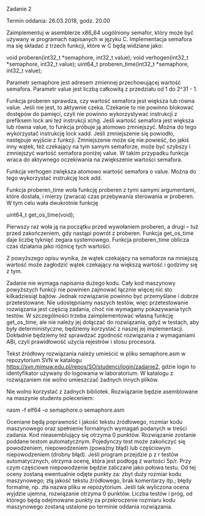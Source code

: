 Zadanie 2

Termin oddania: 26.03.2018, godz. 20.00

Zaimplementuj w asemblerze x86_64 uogólniony semafor, który może być używany
w programach napisanych w języku C. Implementacja semafora ma się składać
z trzech funkcji, które w C będą widziane jako:

void proberen(int32_t *semaphore, int32_t value);
void verhogen(int32_t *semaphore, int32_t value);
uint64_t proberen_time(int32_t *semaphore, int32_t value);

Parametr semaphore jest adresem zmiennej przechowującej wartość semafora.
Parametr value jest liczbą całkowitą z przedziału od 1 do 2^31 - 1.

Funkcja proberen sprawdza, czy wartość semafora jest większa lub równa value.
Jeśli nie jest, to aktywnie czeka. Czekanie to nie powinno blokować dostępów
do pamięci, czyli nie powinno wykorzystywać instrukcji z prefiksem lock ani też
instrukcji xchg. Jeśli wartość semafora jest większa lub równa value, to funkcja
próbuje ją atomowo zmniejszyć. Można do tego wykorzystać instrukcję lock xadd.
Jeśli zmniejszenie się powiodło, następuje wyjście z funkcji. Zmniejszenie może
się nie powieść, bo jakiś inny wątek, też czekający na tym samym semaforze, może
być szybszy i zmniejszyć wartość semafora poniżej value. W takim przypadku
funkcja wraca do aktywnego oczekiwania na zwiększenie wartości semafora.

Funkcja verhogen zwiększa atomowo wartość semafora o value. Można do tego
wykorzystać instrukcję lock add.

Funkcja proberen_time woła funkcję proberen z tymi samymi argumentami, które
dostała, i mierzy (zwraca) czas przebywania sterowania w proberen. W tym celu
wała dwukrotnie funkcję

uint64_t get_os_time(void);

Pierwszy raz woła ją na początku przed wywołaniem proberen, a drugi – tuż przed
zakończeniem, gdy nastąpi powrót z proberen. Funkcja get_os_time daje liczbę
tyknięć zegara systemowego. Funkcja proberen_time oblicza czas działania jako
różnicę tych wartości.

Z powyższego opisu wynika, że wątek czekający na semaforze na mniejszą wartość
może zagłodzić wątek czekający na większą wartość i godzimy się z tym.

Zadanie nie wymaga napisania dużego kodu. Cały kod maszynowy powyższych funkcji
nie powinien zajmować łącznie więcej nić sto kilkadziesiąt bajtów. Jednak
rozwiązanie powinno być przemyślane i dobrze przetestowane. Nie udostępniamy
naszych testów, więc przetestowanie rozwiązania jest częścią zadania, choć nie
wymagamy pokazywania tych testów. W szczególności trzeba zaimplementować własną
funkcję get_os_time, ale nie należy jej dołączać do rozwiązania, gdyż w testach,
aby były deterministyczne, będziemy korzystać z naszej jej implementacji.
Dokładnie będziemy też sprawdzać zgodność rozwiązania z wymaganiami ABI, czyli
prawidłowość użycia rejestrów i stosu procesora.

Tekst źródłowy rozwiązania należy umieścić w pliku semaphore.asm w repozytorium
SVN w katalogu https://svn.mimuw.edu.pl/repos/SO/studenci/login/zadanie2, gdzie
login to identyfikator używany do logowania w laboratorium. W katalogu
z rozwiązaniem nie wolno umieszczać żadnych innych plików.

Nie wolno korzystać z żadnych bibliotek. Rozwiązanie będzie asemblowane na
maszynie students poleceniem:

nasm -f elf64 -o semaphore.o semaphore.asm

Oceniane będą poprawność i jakość tekstu źródłowego, rozmiar kodu maszynowego
oraz spełnienie formalnych wymagań podanych w treści zadania. Kod nieasemblujący
się otrzyma 0 punktów. Rozwiązanie zostanie poddane testom automatycznym.
Pojedynczy test może zakończyć się powodzeniem, niepowodzeniem (poważny błąd)
lub częściowym niepowodzeniem (drobny błąd). Jeśli program przejdzie p z r
testów automatycznych, otrzyma ocenę, która jest podłogą z wartości 5p/r. Przy
czym częściowe niepowodzenie będzie zaliczane jako połowa testu. Od tej oceny
zostaną ewentualnie odjęte punkty za:
zbyt duży rozmiar kodu maszynowego;
złą jakość tekstu źródłowego, brak komentarzy itp.;
błędy formalne, np. zła nazwa pliku w repozytorium.
Jeśli tak wyliczona ocena wyjdzie ujemna, rozwiązanie otrzyma 0 punktów.
Liczba testów i próg, od którego będą odejmowane punkty za przekroczenie
rozmiaru kodu maszynowego zostaną ustalone po terminie oddania rozwiązania.